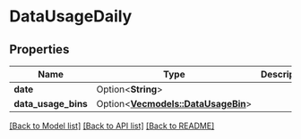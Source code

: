# DataUsageDaily

## Properties

Name | Type | Description | Notes
------------ | ------------- | ------------- | -------------
**date** | Option<**String**> |  | [optional]
**data_usage_bins** | Option<[**Vec<models::DataUsageBin>**](DataUsageBin.md)> |  | [optional]

[[Back to Model list]](../README.md#documentation-for-models) [[Back to API list]](../README.md#documentation-for-api-endpoints) [[Back to README]](../README.md)


